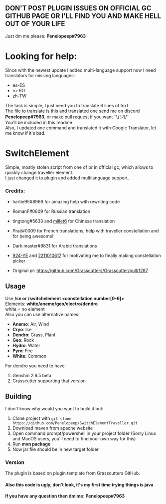 ## DON'T POST PLUGIN ISSUES ON OFFICIAL GC GITHUB PAGE OR I'LL FIND YOU AND MAKE HELL OUT OF YOUR LIFE
Just dm me please: <b>Penelopeep#7963</b>

# Looking for help: <br>
Since with the newest update I added multi-language support now I need translators for missing languages:<br>
- es-ES
- ro-RO
- zh-TW <br>

The task is simple, I just need you to translate 6 lines of text <br>
<a href="https://github.com/Penelopeep/SwitchElementTraveller/blob/Main/src/main/resources/en_US.json">The file to translate is this</a> and translated one send me on discord <b>Penelopeep#7963</b>, or make pull request if you want ¯\\_(ツ)_/¯ <br>
You'll be included in this readme<br>
Also, I updated one command and translated it with Google Translator, let me know if it's bad.

# SwitchElement
Simple, mostly stolen script from one of pr in official gc, which allows to quickly change traveller element.<br>
I just changed it to plugin and added multilanguage support. <br>
### Credits:
- hartie95#8966 for amazing help with rewriting code
- RomanF#0609 for Russian translation
- tingtong#5633 and <a href="https://github.com/millet6">millet6</a> for Chinese translation
- Praë#0009 for French translations, help with traveller constellation and for being awesome!
- Dark master#9831 for Arabic translations
- <a href="https://github.com/924-YE">924-YE</a> and <a href="https://github.com/2211010617">2211010617</a> for motivating me to finally making constellation picker

- Original pr: https://github.com/Grasscutters/Grasscutter/pull/1287

## Usage
Use <b>/se <element> or /switchelement <element> <constellation number[0-6]></b><br>
Elements: <b>white/anemo/geo/electro/dendro</b> <br>
white = no element <br>
Also you can use alternative names:
- <b>Anemo</b>: Air, Wind
- <b>Cryo</b>: Ice
- <b>Dendro</b>: Grass, Plant
- <b>Geo</b>: Rock
- <b>Hydro</b>: Water
- <b>Pyro</b>: Fire
- <b>White</b>: Common

For dendro you need to have:
1. Genshin 2.8.5 beta
2. Grasscutter supporting that version


## Building
I don't know why would you want to build it but:
1. Clone project with `git clone https://github.com/Penelopeep/SwitchElementTraveller.git`
2. Download maven from apache website
3. Open command prompt/powershell in your project folder (Sorry Linux and MacOS users, you'll need to find your own way for this)
4. Run <b>mvn package</b>
5. Now jar file should be in new target folder

### Version
The plugin is based on plugin template from Grasscutters GitHub.

#### Also this code is ugly, don't look, it's my first time trying things is java
#### If you have any question then dm me: Penelopeep#7963
